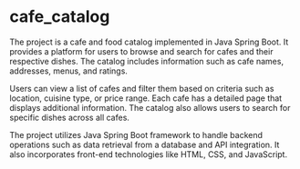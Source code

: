 # cafe_catalog
The project is a cafe and food catalog implemented in Java Spring Boot. It provides a platform for users to browse and search for cafes and their respective dishes. The catalog includes information such as cafe names, addresses, menus, and ratings.

Users can view a list of cafes and filter them based on criteria such as location, cuisine type, or price range. Each cafe has a detailed page that displays additional information. The catalog also allows users to search for specific dishes across all cafes. 

The project utilizes Java Spring Boot framework to handle backend operations such as data retrieval from a database and API integration. It also incorporates front-end technologies like HTML, CSS, and JavaScript.
